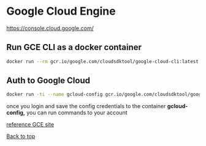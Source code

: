 # Google Cloud Engine

https://console.cloud.google.com/

## Run GCE CLI as a docker container

```bash
docker run --rm gcr.io/google.com/cloudsdktool/google-cloud-cli:latest gcloud version
```

## Auth to Google Cloud

```bash
docker run -ti --name gcloud-config gcr.io/google.com/cloudsdktool/google-cloud-cli gcloud auth login
```

once you login and save the config credentials to the container **gcloud-config,** you can run commands to your account

[reference GCE site](https://cloud.google.com/sdk/docs/downloads-docker)

[Back to top](#)